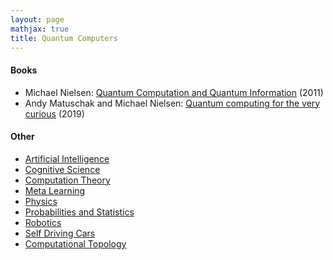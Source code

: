 ```yaml
---
layout: page
mathjax: true
title: Quantum Computers
---
```

#### Books
* Michael Nielsen: [Quantum Computation and Quantum Information](https://www.amazon.com/Quantum-Computation-Information-10th-Anniversary/dp/1107002176/ref=sr_1_2?s=books&ie=UTF8&qid=1541350337&sr=1-2) (2011)
* Andy Matuschak and Michael Nielsen: [Quantum computing for the very curious](https://quantum.country/qcvc) (2019)


#### Other
* [Artificial Intelligence](/artificial_intelligence)
* [Cognitive Science](/cognitive_science)
* [Computation Theory](/computation_theory)
* [Meta Learning](/meta_learning)
* [Physics](/physics)
* [Probabilities and Statistics](/probabilities_and_statistics)
* [Robotics](/robotics)
* [Self Driving Cars](/self_driving_cars)
* [Computational Topology](/computational_topology)
